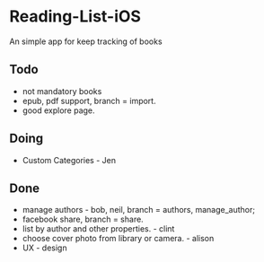 # Reading-List-iOS
An simple app for keep tracking of books

## Todo
- not mandatory books
- epub, pdf support, branch = import.
- good explore page.

## Doing
- Custom Categories - Jen

## Done
- manage authors - bob, neil, branch = authors, manage_author;
- facebook share, branch = share.
- list by author and other properties. - clint
- choose cover photo from library or camera. - alison
- UX - design
